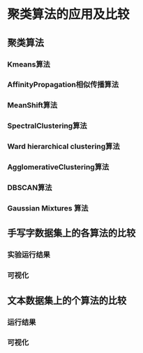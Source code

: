 # 聚类算法的应用及比较
## 聚类算法
### Kmeans算法
### AffinityPropagation相似传播算法
### MeanShift算法
### SpectralClustering算法
### Ward hierarchical clustering算法
### AgglomerativeClustering算法
### DBSCAN算法
### Gaussian Mixtures 算法
## 手写字数据集上的各算法的比较
### 实验运行结果
### 可视化
## 文本数据集上的个算法的比较
### 运行结果
### 可视化
